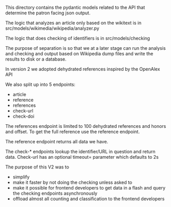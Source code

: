 This directory contains the pydantic models related to the API 
that determine the patron facing json output.

The logic that analyzes an article only based on the wikitext is in
src/models/wikimedia/wikipedia/analyzer.py

The logic that does checking of identifiers is in src/models/checking

The purpose of separation is so that we at a later stage
can run the analysis and checking and output based on 
Wikipedia dump files and write the results to disk or a database.

In version 2 we adopted dehydrated references inspired by the OpenAlex API

We also split up into 5 endpoints:
* article
* reference
* references
* check-url
* check-doi

The references endpoint is limited to 100 dehydrated references and honors and offset.
To get the full reference use the reference endpoint. 

The reference endpoint returns all data we have.

The check-* endpoints lookup the identifier/URL in question and return data.
Check-url has an optional timeout= parameter which defaults to 2s

The purpose of this V2 was to 
* simplify
* make it faster by not doing the checking unless asked to
* make it possible for frontend developers to get data in a flash and 
query the checking endpoints asynchronously
* offload almost all counting and classification to the frontend developers